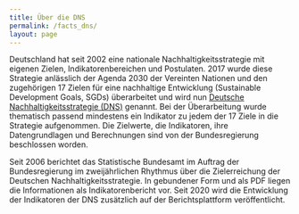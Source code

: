 ```yaml
---
title: Über die DNS
permalink: /facts_dns/
layout: page
---
```

Deutschland hat seit 2002 eine nationale Nachhaltigkeitsstrategie mit eigenen Zielen, Indikatorenbereichen und Postulaten. 2017 wurde diese Strategie anlässlich der Agenda 2030 der Vereinten Nationen und den zugehörigen 17 Zielen für eine nachhaltige Entwicklung (Sustainable Development Goals, SGDs) überarbeitet und wird nun [Deutsche Nachhaltigkeitsstrategie (DNS)](https://www.bundesregierung.de/breg-de/themen/nachhaltigkeitspolitik/eine-strategie-begleitet-uns) genannt. Bei der Überarbeitung wurde thematisch passend mindestens ein Indikator zu jedem der 17 Ziele in die Strategie aufgenommen. Die Zielwerte, die Indikatoren, ihre Datengrundlagen und Berechnungen sind von der Bundesregierung beschlossen worden.

Seit 2006 berichtet das Statistische Bundesamt im Auftrag der Bundesregierung im zweijährlichen Rhythmus über die Zielerreichung der Deutschen Nachhaltigkeitsstrategie. In gebundener Form und als PDF liegen die Informationen als Indikatorenbericht vor. Seit 2020 wird die Entwicklung der Indikatoren der DNS zusätzlich auf der Berichtsplattform veröffentlicht.
